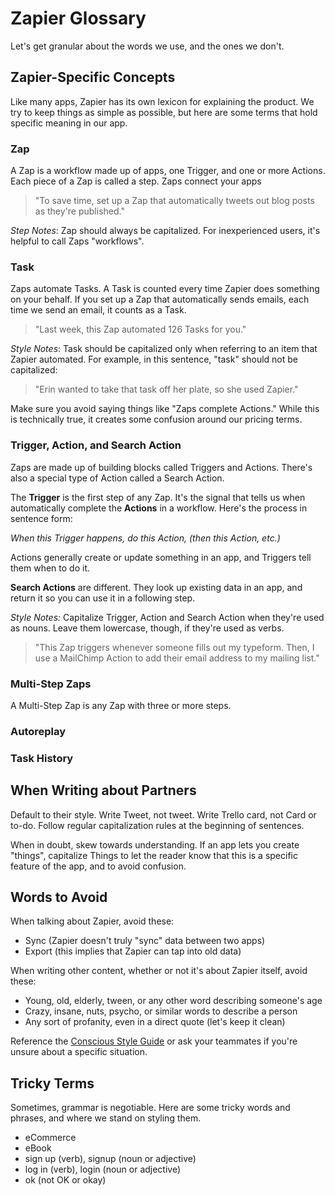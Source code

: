 # Zapier Glossary

Let's get granular about the words we use, and the ones we don't.

## Zapier-Specific Concepts

Like many apps, Zapier has its own lexicon for explaining the product. We try to keep things as simple as possible, but here are some terms that hold specific meaning in our app.

### Zap

A Zap is a workflow made up of apps, one Trigger, and one or more Actions. Each piece of a Zap is called a step. Zaps connect your apps

> "To save time, set up a Zap that automatically tweets out blog posts as they're published."

*Step Notes*: Zap should always be capitalized. For inexperienced users, it's helpful to call Zaps "workflows".

### Task

Zaps automate Tasks. A Task is counted every time Zapier does something on your behalf. If you set up a Zap that automatically sends emails, each time we send an email, it counts as a Task.

> "Last week, this Zap automated 126 Tasks for you."

*Style Notes*: Task should be capitalized only when referring to an item that Zapier automated. For example, in this sentence, "task" should not be capitalized: 

> "Erin wanted to take that task off her plate, so she used Zapier."

Make sure you avoid saying things like "Zaps complete Actions." While this is technically true, it creates some confusion around our pricing terms.

### Trigger, Action, and Search Action

Zaps are made up of building blocks called Triggers and Actions. There's also a special type of Action called a Search Action.

The **Trigger** is the first step of any Zap. It's the signal that tells us when automatically complete the **Actions** in a workflow.  Here's the process in sentence form: 

*When this Trigger happens, do this Action, (then this Action, etc.)*

Actions generally create or update something in an app, and Triggers tell them when to do it. 

**Search Actions** are different. They look up existing data in an app, and return it so you can use it in a following step.

*Style Notes:* Capitalize Trigger, Action and Search Action when they're used as nouns. Leave them lowercase, though, if they're used as verbs.

> "This Zap triggers whenever someone fills out my typeform. Then, I use a MailChimp Action to add their email address to my mailing list."

### Multi-Step Zaps

A Multi-Step Zap is any Zap with three or more steps. 

### Autoreplay

### Task History

## When Writing about Partners

Default to their style. Write Tweet, not tweet. Write Trello card, not Card or to-do. Follow regular capitalization rules at the beginning of sentences.

When in doubt, skew towards understanding. If an app lets you create "things", capitalize Things to let the reader know that this is a specific feature of the app, and to avoid confusion.

## Words to Avoid

When talking about Zapier, avoid these:

- Sync (Zapier doesn't truly "sync" data between two apps)
- Export (this implies that Zapier can tap into old data)

When writing other content, whether or not it's about Zapier itself, avoid these:

- Young, old, elderly, tween, or any other word describing someone's age
- Crazy, insane, nuts, psycho, or similar words to describe a person
- Any sort of profanity, even in a direct quote (let's keep it clean)

Reference the [Conscious Style Guide](http://consciousstyleguide.com/) or ask your teammates if you're unsure about a specific situation.

## Tricky Terms

Sometimes, grammar is negotiable. Here are some tricky words and phrases, and where we stand on styling them.

- eCommerce
- eBook
- sign up (verb), signup (noun or adjective)
- log in (verb), login (noun or adjective)
- ok (not OK or okay)